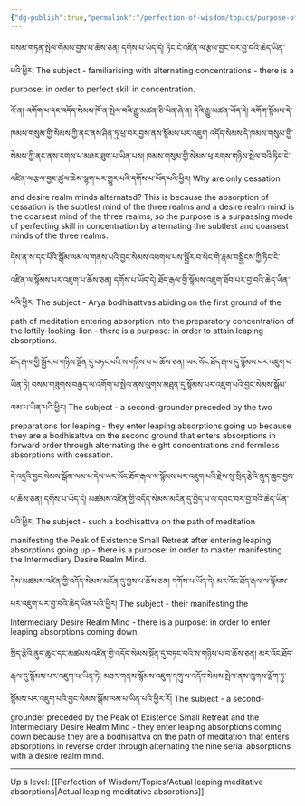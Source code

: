 ```yaml
---
{"dg-publish":true,"permalink":"/perfection-of-wisdom/topics/purpose-of-alternations/"}
---
```


བསམ་གཏན་སྤེལ་གོམས་བྱས་པ་ཆོས་ཅན། དགོས་པ་ཡོད་དེ། ཏིང་ངེ་འཛིན་ལ་རྩལ་བྱང་བར་བྱ་བའི་ཆེད་ཡིན་པའི་ཕྱིར། 
The subject - familiarising with alternating concentrations - there is a purpose: in order to perfect skill in concentration.

འོ་ན། འགོག་པ་དང་འདོད་སེམས་ཁོ་ན་སྤེལ་བའི་རྒྱུ་མཚན་ཅི་ཡིན་ཞེ་ན། དེའི་རྒྱུ་མཚན་ཡོད་དེ། 
འགོག་སྙོམས་དེ་ཁམས་གསུམ་གྱི་སེམས་ཀྱི་ནང་ནས་ཤིན་ཏུ་ཕྲ་བར་བྱས་ནས་སྙོམས་པར་འཇུག 
འདོད་སེམས་དེ་ཁམས་གསུམ་གྱི་སེམས་ཀྱི་ནང་ནས་རགས་པ་མཐར་ཐུག་པ་ཡིན་པས། 
ཁམས་གསུམ་གྱི་སེམས་ཕྲ་རགས་གཉིས་སྤེལ་བའི་ཏིང་ངེ་འཛིན་ལ་རྩལ་བྱང་ཚུལ་ཆེས་ལྷག་པར་གྱུར་པའི་དགོས་པ་ཡོད་པའི་ཕྱིར།
Why are only cessation and desire realm minds alternated?
This is because the absorption of cessation is the subtlest mind of the three realms and a desire realm mind is the coarsest mind of the three realms; so the purpose is a surpassing mode of perfecting skill in concentration by alternating the subtlest and coarsest minds of the three realms.

དེས་ན་ས་དང་པོའི་སྒོམ་ལམ་ལ་གནས་པའི་བྱང་སེམས་འཕགས་པས་སྦྱོར་བ་སེང་གེ་རྣམ་བསྒྱིངས་ཀྱི་ཏིང་ངེ་འཛིན་ལ་སྙོམས་པར་འཇུག་པ་ཆོས་ཅན། 
དགོས་པ་ཡོད་དེ། ཐོད་རྒལ་གྱི་སྙོམས་འཇུག་ཐོབ་པར་བྱ་བའི་ཆེད་ཡིན་པའི་ཕྱིར། 
The subject - Arya bodhisattvas abiding on the first ground of the path of meditation entering absorption into the preparatory concentration of the loftily-looking-lion - there is a purpose: in order to attain leaping absorptions.

ཐོད་རྒལ་གྱི་སྦྱོར་བ་གཉིས་སྔོན་དུ་བཏང་བའི་ས་གཉིས་པ་པ་ཆོས་ཅན། ཡར་སོང་ཐོད་རྒལ་དུ་སྙོམས་པར་འཇུག་པ་ཡིན་ཏེ། 
བསམ་གཟུགས་བརྒྱད་ལ་འགོག་པ་སྤེལ་ནས་ལུགས་མཐུན་དུ་སྙོམས་པར་འཇུག་པའི་བྱང་སེམས་སྒོམ་ལམ་པ་ཡིན་པའི་ཕྱིར།
The subject - a second-grounder preceded by the two preparations for leaping - they enter leaping absorptions going up because they are a bodhisattva on the second ground that enters absorptions in forward order through alternating the eight concentrations and formless absorptions with cessation.

དེ་འདྲའི་བྱང་སེམས་སྒོམ་ལམ་པ་དེས་ཡར་སོང་ཐོད་རྒལ་ལ་སྙོམས་པར་འཇུག་པའི་རྗེས་སུ་སྲིད་རྩེའི་ནུད་ཆུང་བྱས་པ་ཆོས་ཅན། དགོས་པ་ཡོད་དེ། 
མཚམས་འཛིན་གྱི་འདོད་སེམས་མངོན་དུ་བྱེད་པ་ལ་དབང་བར་བྱ་བའི་ཆེད་ཡིན་པའི་ཕྱིར།
The subject - such a bodhisattva on the path of meditation manifesting the Peak of Existence Small Retreat after entering leaping absorptions going up - there is a purpose: in order to master manifesting the Intermediary Desire Realm Mind.

དེས་མཚམས་འཛིན་གྱི་འདོད་སེམས་མངོན་དུ་བྱས་པ་ཆོས་ཅན། དགོས་པ་ཡོད་དེ། མར་འོང་ཐོད་རྒལ་ལ་སྙོམས་པར་འཇུག་པར་བྱ་བའི་ཆེད་ཡིན་པའི་ཕྱིར། 
The subject - their manifesting the Intermediary Desire Realm Mind - there is a purpose: in order to enter leaping absorptions coming down.

སྲིད་རྩེའི་ནུད་ཆུང་དང་མཚམས་འཛིན་གྱི་འདོད་སེམས་སྔོན་དུ་བཏང་བའི་ས་གཉིས་པ་བ་ཆོས་ཅན། མར་འོང་ཐོད་རྒལ་དུ་སྙོམས་པར་འཇུག་པ་ཡིན་ཏེ། 
མཐར་གནས་སྙོམས་འཇུག་དགུ་ལ་འདོད་སེམས་སྤེལ་ནས་ལུགས་ལྡོག་ཏུ་སྙོམས་པར་འཇུག་པའི་བྱང་སེམས་སྒོམ་ལམ་པ་ཡིན་པའི་ཕྱིར་རོ།
The subject - a second-grounder preceded by the Peak of Existence Small Retreat and the Intermediary Desire Realm Mind - they enter leaping absorptions coming down because they are a bodhisattva on the path of meditation that enters absorptions in reverse order through alternating the nine serial absorptions with a desire realm mind.





---
Up a level: [[Perfection of Wisdom/Topics/Actual leaping meditative absorptions\|Actual leaping meditative absorptions]]